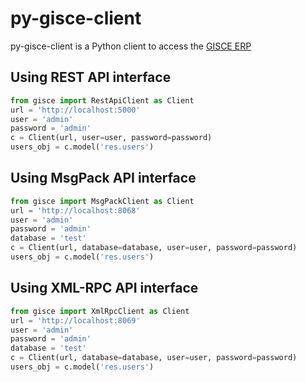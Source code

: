 # py-gisce-client

py-gisce-client is a Python client to access the [GISCE ERP](https://github.com/gisce/erp)

## Using REST API interface

```python
from gisce import RestApiClient as Client
url = 'http://localhost:5000'
user = 'admin'
password = 'admin'
c = Client(url, user=user, password=password)
users_obj = c.model('res.users')
```

## Using MsgPack API interface
```python
from gisce import MsgPackClient as Client
url = 'http://localhost:8068'
user = 'admin'
password = 'admin'
database = 'test'
c = Client(url, database=database, user=user, password=password)
users_obj = c.model('res.users')
```

## Using XML-RPC API interface
```python
from gisce import XmlRpcClient as Client
url = 'http://localhost:8069'
user = 'admin'
password = 'admin'
database = 'test'
c = Client(url, database=database, user=user, password=password)
users_obj = c.model('res.users')
```